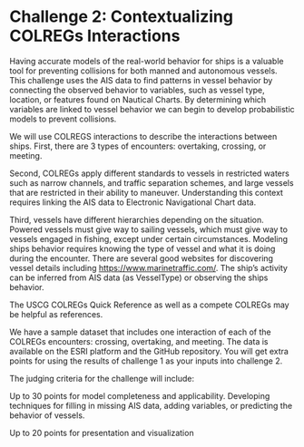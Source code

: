 # Challenge 2: Contextualizing COLREGs Interactions

Having accurate models of the real-world behavior for ships is a valuable tool for preventing collisions for both manned and autonomous vessels. This challenge uses the AIS data to find patterns in vessel behavior by connecting the observed behavior to variables, such as vessel type, location, or features found on Nautical Charts. By determining which variables are linked to vessel behavior we can begin to develop probabilistic models to prevent collisions.

We will use COLREGS interactions to describe the interactions between ships. First, there are 3 types of encounters: overtaking, crossing, or meeting. 

Second, COLREGs apply different standards to vessels in restricted waters such as narrow channels, and traffic separation schemes, and large vessels that are restricted in their ability to maneuver. Understanding this context requires linking the AIS data to Electronic Navigational Chart data. 

Third, vessels have different hierarchies depending on the situation. Powered vessels must give way to sailing vessels, which must give way to vessels engaged in fishing, except under certain circumstances. Modeling ships behavior requires knowing the type of vessel and what it is doing during the encounter. There are several good websites for discovering vessel details including https://www.marinetraffic.com/. The ship’s activity can be inferred from AIS data (as VesselType) or observing the ships behavior.   

The USCG COLREGs Quick Reference as well as a compete COLREGs may be helpful as references.

We have a sample dataset that includes one interaction of each of the COLREGs encounters: crossing, overtaking, and meeting. The data is available on the ESRI platform and the GitHub repository. You will get extra points for using the results of challenge 1 as your inputs into challenge 2. 

The judging criteria for the challenge will include: 

Up to 30 points for model completeness and applicability. Developing techniques for filling in missing AIS data, adding variables, or predicting the behavior of vessels.

Up to 20 points for presentation and visualization
